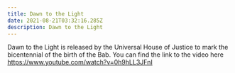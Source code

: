 ```yaml
---
title: Dawn to the Light
date: 2021-08-21T03:32:16.285Z
description: Dawn to the Light
---
```

Dawn to the Light is released by the Universal House of Justice to mark the bicentennial of the birth of the Bab.  You can find the link to the video here <https://www.youtube.com/watch?v=0h9hLL3JFnI>